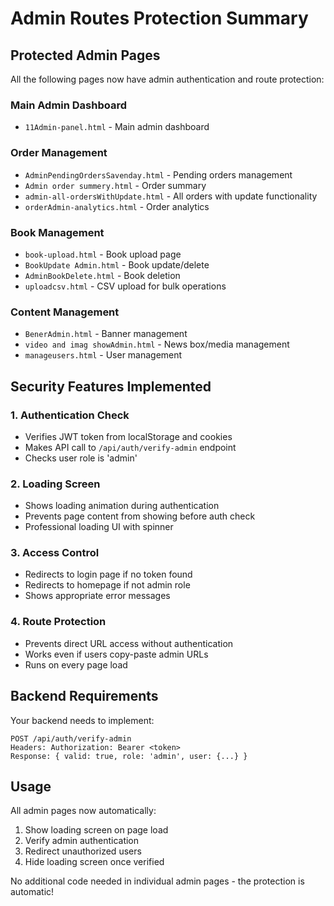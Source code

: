 # Admin Routes Protection Summary

## Protected Admin Pages
All the following pages now have admin authentication and route protection:

### Main Admin Dashboard
- `11Admin-panel.html` - Main admin dashboard

### Order Management
- `AdminPendingOrdersSavenday.html` - Pending orders management
- `Admin order summery.html` - Order summary
- `admin-all-ordersWithUpdate.html` - All orders with update functionality
- `orderAdmin-analytics.html` - Order analytics

### Book Management
- `book-upload.html` - Book upload page
- `BookUpdate Admin.html` - Book update/delete
- `AdminBookDelete.html` - Book deletion
- `uploadcsv.html` - CSV upload for bulk operations

### Content Management
- `BenerAdmin.html` - Banner management
- `video and imag showAdmin.html` - News box/media management
- `manageusers.html` - User management

## Security Features Implemented

### 1. Authentication Check
- Verifies JWT token from localStorage and cookies
- Makes API call to `/api/auth/verify-admin` endpoint
- Checks user role is 'admin'

### 2. Loading Screen
- Shows loading animation during authentication
- Prevents page content from showing before auth check
- Professional loading UI with spinner

### 3. Access Control
- Redirects to login page if no token found
- Redirects to homepage if not admin role
- Shows appropriate error messages

### 4. Route Protection
- Prevents direct URL access without authentication
- Works even if users copy-paste admin URLs
- Runs on every page load

## Backend Requirements
Your backend needs to implement:
```
POST /api/auth/verify-admin
Headers: Authorization: Bearer <token>
Response: { valid: true, role: 'admin', user: {...} }
```

## Usage
All admin pages now automatically:
1. Show loading screen on page load
2. Verify admin authentication
3. Redirect unauthorized users
4. Hide loading screen once verified

No additional code needed in individual admin pages - the protection is automatic!
